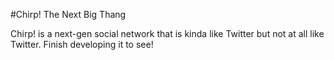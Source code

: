 #Chirp! The Next Big Thang

Chirp! is a next-gen social network that is kinda like Twitter but not at all like Twitter. Finish developing it to see!